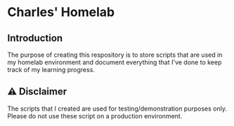 # Charles' Homelab
## Introduction
The purpose of creating this respository is to store scripts that are used in my homelab environment and document everything that I've done to keep track of my learning progress.

## ⚠️ Disclaimer
The scripts that I created are used for testing/demonstration purposes only. Please do not use these script on a production environment.
